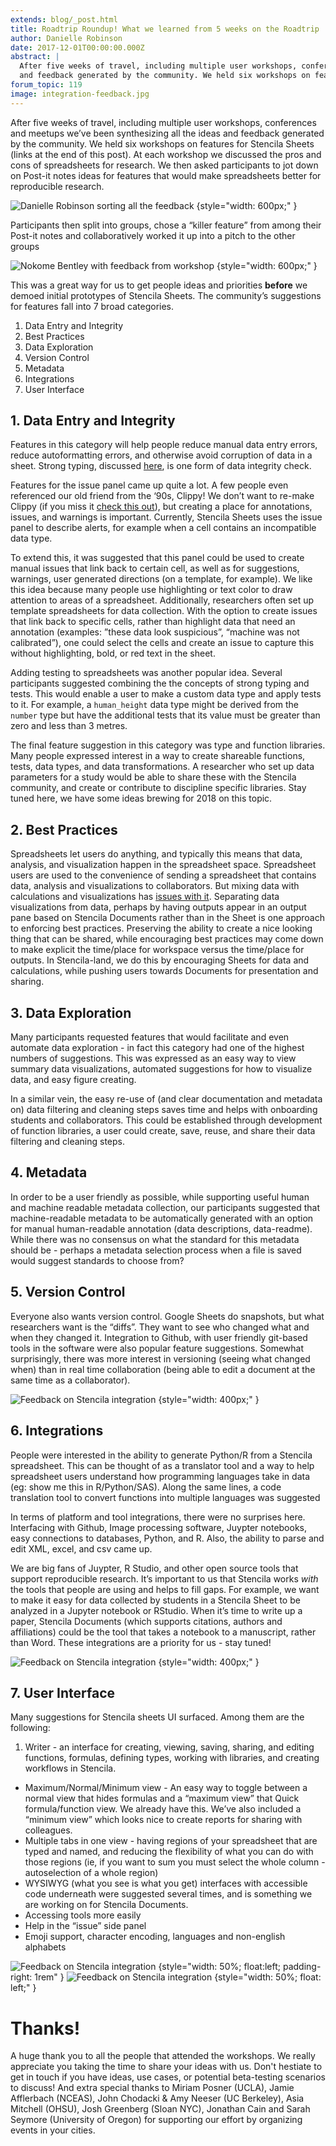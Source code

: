 ```yaml
---
extends: blog/_post.html
title: Roadtrip Roundup! What we learned from 5 weeks on the Roadtrip
author: Danielle Robinson
date: 2017-12-01T00:00:00.000Z
abstract: |
  After five weeks of travel, including multiple user workshops, conferences and meetups we’ve been synthesizing all the ideas
  and feedback generated by the community. We held six workshops on features for Stencila Sheets. Here is the summary of the outcomes.
forum_topic: 119
image: integration-feedback.jpg
---
```


After five weeks of travel, including multiple user workshops, conferences and meetups we’ve been synthesizing all the ideas and feedback generated by the community. We held six workshops on features for Stencila Sheets (links at the end of this post). At each workshop we discussed the pros and cons of spreadsheets for research. We then asked participants to jot down on Post-it notes ideas for features that would make spreadsheets better for reproducible research.

![Danielle Robinson sorting all the feedback](danielle-card-feedback.jpg)
{style="width: 600px;" }

Participants then split into groups, chose a “killer feature” from among their Post-it notes and collaboratively worked it up into a pitch to the other groups

![Nokome Bentley with feedback from workshop](nokome-feedback.jpg)
{style="width: 600px;" }

This was a great way for us to get people ideas and priorities **before** we demoed initial prototypes of Stencila Sheets. The community’s suggestions for features fall into 7 broad categories.

1. Data Entry and Integrity
2. Best Practices
3. Data Exploration
4. Version Control
5. Metadata
6. Integrations
7. User Interface

## 1. Data Entry and Integrity

Features in this category will help people reduce manual data entry errors, reduce autoformatting errors, and otherwise avoid corruption of data in a sheet. Strong typing, discussed [here](https://community.stenci.la/t/a-feature-list-for-stencila-sheets/57), is one form of data integrity check.

Features for the issue panel came up quite a lot. A few people even referenced our old friend from the ‘90s, Clippy! We don’t want to re-make Clippy (if you miss it [check this out](https://www.smore.com/clippy-js)), but creating a place for annotations, issues, and warnings is important. Currently, Stencila Sheets uses the issue panel to describe alerts, for example when a cell contains an incompatible data type.

To extend this, it was suggested that this panel could be used to create manual issues that link back to certain cell, as well as for suggestions, warnings, user generated directions (on a template, for example). We like this idea because many people use highlighting or text color to draw attention to areas of a spreadsheet. Additionally, researchers often set up template spreadsheets for data collection. With the option to create issues that link back to specific cells, rather than highlight data that need an annotation (examples: ”these data look suspicious”, “machine was not calibrated”), one could select the cells and create an issue to capture this without highlighting, bold, or red text in the sheet.

Adding testing to spreadsheets was another popular idea. Several participants suggested combining the the concepts of strong typing and tests. This would enable a user to make a custom data type and apply tests to it. For example, a `human_height` data type might be derived from the `number` type but have the additional tests that its value must be greater than zero and less than 3 metres.

The final feature suggestion in this category was type and function libraries. Many people expressed interest in a way to create shareable functions, tests, data types, and data transformations. A researcher who set up data parameters for a study would be able to share these with the Stencila community, and create or contribute to discipline specific libraries. Stay tuned here, we have some ideas brewing for 2018 on this topic.

## 2. Best Practices

Spreadsheets let users do anything, and typically this means that data, analysis, and visualization happen in the spreadsheet space. Spreadsheet users are used to the convenience of sending a spreadsheet that contains data, analysis and visualizations to collaborators. But mixing data with calculations and visualizations has [issues with it](https://community.stenci.la/t/a-feature-list-for-stencila-sheets/57/3). Separating data visualizations from data, perhaps by having outputs appear in an output pane based on Stencila Documents rather than in the Sheet is one approach to enforcing best practices. Preserving the ability to create a nice looking thing that can be shared, while encouraging best practices may come down to make explicit the time/place for workspace versus the time/place for outputs. In Stencila-land, we do this by encouraging Sheets for data and calculations, while pushing users towards Documents for presentation and sharing.

## 3. Data Exploration

Many participants requested features that would facilitate and even automate data exploration - in fact this category had one of the highest numbers of suggestions. This was expressed as an easy way to view summary data visualizations, automated suggestions for how to visualize data, and easy figure creating.

In a similar vein, the easy re-use of (and clear documentation and metadata on) data filtering and cleaning steps saves time and helps with onboarding students and collaborators. This could be established through development of function libraries, a user could create, save, reuse, and share their data filtering and cleaning steps.

## 4. Metadata

In order to be a user friendly as possible, while supporting useful human and machine readable metadata collection, our participants suggested that machine-readable metadata to be automatically generated with an option for manual human-readable annotation (data descriptions, data-readme). While there was no consensus on what the standard for this metadata should be - perhaps a metadata selection process when a file is saved would suggest standards to choose from?

## 5. Version Control

Everyone also wants version control. Google Sheets do snapshots, but what researchers want is the “diffs”. They want to see who changed what and when they changed it. Integration to Github, with user friendly git-based tools in the software were also popular feature suggestions. Somewhat surprisingly, there was more interest in versioning (seeing what changed when) than in real time collaboration (being able to edit a document at the same time as a collaborator).

![Feedback on Stencila integration](version-control-feedback.jpg)
{style="width: 400px;" }

## 6. Integrations

People were interested in the ability to generate Python/R from a Stencila spreadsheet. This can be thought of as a translator tool and a way to help spreadsheet users understand how programming languages take in data (eg: show me this in R/Python/SAS). Along the same lines, a code translation tool to convert functions into multiple languages was suggested

In terms of platform and tool integrations, there were no surprises here. Interfacing with Github, Image processing software, Juypter notebooks, easy connections to databases, Python, and R. Also, the ability to parse and edit XML, excel, and csv came up.

We are big fans of Juypter, R Studio, and other open source tools that support reproducible research. It’s important to us that Stencila works _with_ the tools that people are using and helps to fill gaps. For example, we want to make it easy for data collected by students in a Stencila Sheet to be analyzed in a Jupyter notebook or RStudio. When it’s time to write up a paper, Stencila Documents (which supports citations, authors and affiliations) could be the tool that takes a notebook to a manuscript, rather than Word. These integrations are a priority for us - stay tuned!

![Feedback on Stencila integration](integration-feedback.jpg)
{style="width: 400px;" }

## 7. User Interface

Many suggestions for Stencila sheets UI surfaced. Among them are the following:

1. Writer - an interface for creating, viewing, saving, sharing, and editing functions, formulas, defining types, working with libraries, and creating workflows in Stencila.

- Maximum/Normal/Minimum view - An easy way to toggle between a normal view that hides formulas and a “maximum view” that Quick formula/function view. We already have this. We’ve also included a “minimum view” which looks nice to create reports for sharing with colleagues.
- Multiple tabs in one view - having regions of your spreadsheet that are typed and named, and reducing the flexibility of what you can do with those regions (ie, if you want to sum you must select the whole column - autoselection of a whole region)
- WYSIWYG (what you see is what you get) interfaces with accessible code underneath were suggested several times, and is something we are working on for Stencila Documents.
- Accessing tools more easily
- Help in the “issue” side panel
- Emoji support, character encoding, languages and non-english alphabets

![Feedback on Stencila integration](ui-feedback.jpg)
{style="width: 50%; float:left; padding-right: 1rem" }
![Feedback on Stencila integration](cat-feedback.jpg)
{style="width: 50%; float: left;" }

# Thanks!

A huge thank you to all the people that attended the workshops. We really appreciate you taking the time to share your ideas with us. Don't hestiate to get in touch if you have ideas, use cases, or potential beta-testing scenarios to discuss! And extra special thanks to Miriam Posner (UCLA), Jamie Afflerbach (NCEAS), John Chodacki & Amy Neeser (UC Berkeley), Asia Mitchell (OHSU), Josh Greenberg (Sloan NYC), Jonathan Cain and Sarah Seymore (University of Oregon) for supporting our effort by organizing events in your cities.
